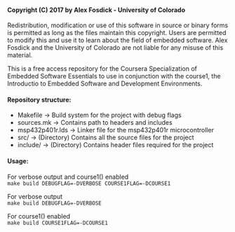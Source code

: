 #### Copyright (C) 2017 by Alex Fosdick - University of Colorado

Redistribution, modification or use of this software in source or binary
forms is permitted as long as the files maintain this copyright. Users are 
permitted to modify this and use it to learn about the field of embedded
software. Alex Fosdick and the University of Colorado are not liable for
any misuse of this material. 

This is a free access repository for the Coursera Specialization of Embedded
Software Essentials to use in conjunction with the course1, the Introductio
to Embedded Software and Development Environments.

#### Repository structure:
- Makefile -> Build system for the project with debug flags
- sources.mk -> Contains path to headers and includes
- msp432p401r.lds -> Linker file for the msp432p401r microcontroller
- src/ -> (Directory) Contains all the source files for the project 
- include/ -> (Directory) Contains header files required for the project

#### Usage:
For verbose output and course1() enabled </br>
```make build DEBUGFLAG=-DVERBOSE COURSE1FLAG=-DCOURSE1```

For verbose output </br>
```make build DEBUGFLAG=-DVERBOSE```

For course1() enabled </br>
```make build COURSE1FLAG=-DCOURSE1```